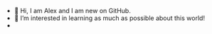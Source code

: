 - 👋 Hi, I am Alex and I am new on GitHub.
- 👀 I’m interested in learning as much as possible about this world!
- 
